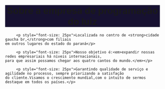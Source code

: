 <!DOCTYPE html>
<html lang="pt-br">
    
<head>
        <meta charset="UTF-8">
        <title> de programação do luiz </title>
        <link rel="stylesheet" href="style.css"
</head>
     
<body>
         <h1 style="font-size: 30px;text-align: center; background:  #171131">Sobre a empresa de programação do luiz</h1>

         <p style="font-size: 25px">Localizada no centro de <strong>cidade gaucha br,</strong>com filiais
    em outros lugares do estado do paraná</p>

         <p style="font-size: 25px">Nosso objetivo é:<em>expandir nossas redes empresariais há niveis internacionais,
    para que assim possamos chegar aos quatro cantos do mundo.</em></p>

         <p style="font-size: 25px">Garantindo qualidade de serviço e agilidade no processo, sempre priorizando a satisfação
    do cliente.Visamos o crescimento mundial,com o intuito de sermos destaque em todos os países.</p>  
    
</body>

</html>